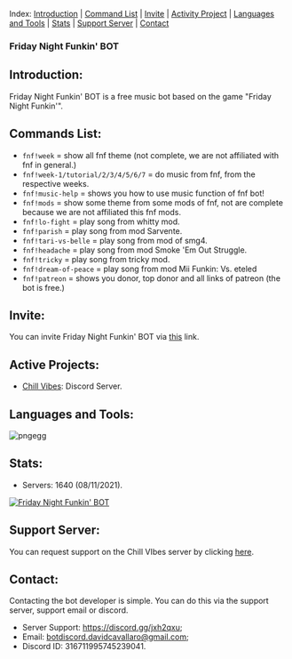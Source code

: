 Index: [Introduction](https://github.com/Chill-Vabes/Friday-Night-Funkin-BOT#introduction) | [Command List](https://github.com/Chill-Vabes/Friday-Night-Funkin-BOT#Command-List) | [Invite](https://github.com/Chill-Vabes/Friday-Night-Funkin-BOT#Invite) | [Activity Project](https://github.com/Chill-Vabes/Friday-Night-Funkin-BOT#active-projects) | [Languages and Tools](https://github.com/Chill-Vabes/Friday-Night-Funkin-BOT#languages-and-tools) |  [Stats](https://github.com/Chill-Vabes/Friday-Night-Funkin-BOT#stats) | [Support Server](https://github.com/Chill-Vabes/Friday-Night-Funkin-BOT#support-server) | [Contact](https://github.com/Chill-Vabes/Friday-Night-Funkin-BOT#contact)

### Friday Night Funkin' BOT

<h2 align="left">Introduction:</h2>

Friday Night Funkin' BOT is a free music bot based on the game "Friday Night Funkin'".

<h2 align="left">Commands List:</h2>

- `fnf!week` = show all fnf theme (not complete, we are not affiliated with fnf in general.) 
- `fnf!week-1/tutorial/2/3/4/5/6/7` = do music from fnf, from the respective weeks.
- `fnf!music-help` = shows you how to use music function of fnf bot!
- `fnf!mods` = show some theme from some mods of fnf,  not are complete because we are not affiliated this fnf mods. 
- `fnf!lo-fight` = play song from whitty mod. 
- `fnf!parish` = play song from mod Sarvente. 
- `fnf!tari-vs-belle` = play song from mod of smg4. 
- `fnf!headache` = play song from mod Smoke 'Em Out Struggle. 
- `fnf!tricky` = play song from tricky mod.
- `fnf!dream-of-peace` = play song from mod Mii Funkin: Vs. eteled
- `fnf!patreon` = shows you donor, top donor and all links of patreon (the bot is free.) 

<h2 align="left">Invite:</h2>

You can invite Friday Night Funkin' BOT via [this](https://discord.com/oauth2/authorize?client_id=840217202862325780&scope=bot%20applications.commands&permissions=517580640000) link.

<h2 align="left">Active Projects:</h2>

- [Chill Vibes](https://discord.gg/jZwbbdQVFr): Discord Server.

<h2 align="left">Languages and Tools:</h2>

![pngegg](https://user-images.githubusercontent.com/68825684/122969365-d8233400-d38c-11eb-97b2-f291b5e76619.png)

<h2 align="left">Stats:</h2>

- Servers: 1640 (08/11/2021).

<a href="https://top.gg/bot/840217202862325780">
  <img src="https://top.gg/api/widget/840217202862325780.svg" alt="Friday Night Funkin' BOT" />
</a>

<h2 align="left">Support Server:</h2>

You can request support on the Chill VIbes server by clicking [here](https://discord.gg/jZwbbdQVFr).

<h2 align="left">Contact:</h2>

Contacting the bot developer is simple. You can do this via the support server, support email or discord.
- Server Support: https://discord.gg/jxh2qxu;
- Email: botdiscord.davidcavallaro@gmail.com;
- Discord ID: 316711995745239041.
